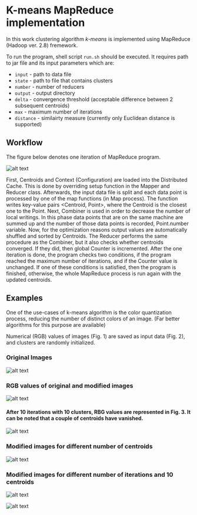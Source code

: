 # K-means MapReduce implementation
In this work clustering algorithm *k-means* is implemented using MapReduce (Hadoop ver. 2.8) fremework. 

To run the program, shell script ```run.sh``` should be executed. It requires path to jar file and its input parameters which are:

* ```input``` - path to data file
* ```state``` - path to file that contains clusters 
* ```number``` - number of reducers 
* ```output``` - output directory 
* ```delta``` - convergence threshold (acceptable difference between 2 subsequent centroids)
* ```max``` - maximum number of iterations 
* ```distance``` - similairty measure (currently only Euclidean distance is supported)

## Workflow
The figure below denotes one iteration of MapReduce program.

![alt text][flow]

First, Centroids and Context (Configuration) are loaded into the Distributed Cache. This is done by overriding setup function in the Mapper and Reducer class. Afterwards, the input data file is split and each data point is processed by one of the map functions (in Map process). The function writes key-value pairs <Centroid, Point>, where the Centroid is the closest one to the Point. Next, Combiner is used in order to decrease the number of local writings. In this phase data points that are on the same machine are summed up and the number of those data points is recorded, Point.number variable. Now, for the optimization reasons output values are automatically shuffled and sorted by Centroids. The Reducer performs the same procedure as the Combiner, but it also checks whether centroids converged. If they did, then global Counter is incremented. 
After the one iteration is done, the program checks two conditions, if the program reached the maximum number of iterations, and if the Counter value is unchanged. If one of these conditions is satisfied, then the program is finished, otherwise, the whole MapReduce process is run again with the updated centroids.

## Examples
One of the use-cases of k-means algorithm is the color quantization process, reducing the number of distinct colors of an image. (Far better algorithms for this purpose are available)

Numerical (RGB) values of images (Fig. 1) are saved as input data (Fig. 2), and clusters are randomly initialized. 


### Original Images

![alt text][fig1]


### RGB values of original and modified images  

![alt text][fig2]

#### After 10 iterations with 10 clusters, RBG values are represented in Fig. 3. It can be noted that a couple of centroids have vanished. 

![alt text][fig3]

### Modified images for different number of centroids 

![alt text][fig4]

### Modified images for different number of iterations and 10 centroids 

![alt text][fig5]

![alt text][fig6]


[flow]: https://github.com/Maki94/kmeans_mapreduce/blob/master/figures/alg.png "One MapReduce iteration"

[fig1]: https://github.com/Maki94/kmeans_mapreduce/blob/master/figures/fig1.PNG "Original images"
[fig2]: https://github.com/Maki94/kmeans_mapreduce/blob/master/figures/fig2.PNG "RGB model"
[fig3]: https://github.com/Maki94/kmeans_mapreduce/blob/master/figures/fig3.PNG "10th iteration, 10 clusters"
[fig4]: https://github.com/Maki94/kmeans_mapreduce/blob/master/figures/fig4.PNG "Different number of clusters, 10th iteration"
[fig5]: https://github.com/Maki94/kmeans_mapreduce/blob/master/figures/fig5.PNG "Different number of iterations, 10 clusters"
[fig6]: https://github.com/Maki94/kmeans_mapreduce/blob/master/figures/fig6.PNG "Different number of iterations, 10 clusters"
